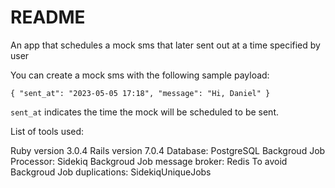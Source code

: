 # README

An app that schedules a mock sms that later sent out at a time specified by user

You can create a mock sms with the following sample payload:

`{
    "sent_at": "2023-05-05 17:18",
    "message": "Hi, Daniel"
}
`

`sent_at` indicates the time the mock will be scheduled to be sent.

List of tools used:

Ruby version 3.0.4
Rails version 7.0.4
Database: PostgreSQL
Backgroud Job Processor: Sidekiq
Backgroud Job message broker: Redis
To avoid Backgroud Job duplications: SidekiqUniqueJobs
